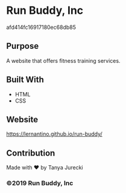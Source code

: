 # Run Buddy, Inc
afd414fc16917180ec68db85

## Purpose
A website that offers fitness training services. 

## Built With
* HTML
* CSS

## Website
https://lernantino.github.io/run-buddy/

## Contribution
Made with ❤️ by Tanya Jurecki

### ©️2019 Run Buddy, Inc 
